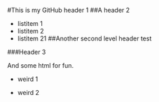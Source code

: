 #This is my GitHub header 1
##A header 2
* listitem 1
* listitem 2
* listitem 21
##Another second level header
test

###Header 3

And some html for fun.
<ul>
<li><p>weird 1</p></li>
<li><p>weird 2</p></li>
</ul>
